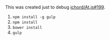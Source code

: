 This was created just to debug [ichord/At.js#199](https://github.com/ichord/At.js/issues/199).

1. `npm install -g gulp`
2. `npm install`
3. `bower install`
4. `gulp`